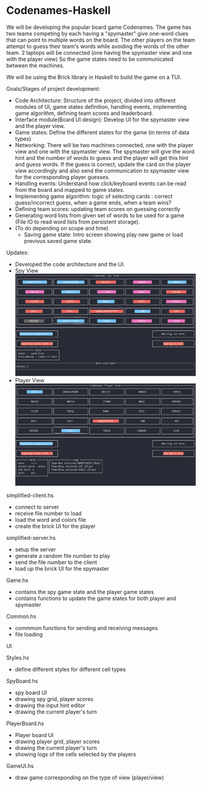 # Codenames-Haskell

We will be developing the popular board game Codenames. The game has two teams competing by each having a "spymaster" give one-word clues that can point to multiple words on the board. The other players on the team attempt to guess their team's words while avoiding the words of the other team.
2 laptops will be connected (one having the spymaster view and one with the player view) So the game states need to be communicated between the machines.

We will be using the Brick library in Haskell to build the game on a TUI. 

Goals/Stages of project development:

- Code Architecture: Structure of the project, divided into different modules of UI, game states definition, handling events, implementing game algorithm, defining team scores and leaderboard.
- Interface module(Board UI design): Develop UI for the spymaster view and the player view. 
- Game states: Define the different states for the game (in terms of data types)
- Networking: There will be two machines connected, one with the player view and one with the spymaster view. The spymaster will give the word hint and the number of words to guess and the player will get this hint and guess words. If the guess is correct, update the card on the player view accordingly and also send the communication to spymaster view for the corresponding player guesses.
- Handling events: Understand how click/keyboard events can be read from the board and mapped to game states.
- Implementing game algorithm: logic of selecting cards : correct guess/incorrect guess, when a game ends, when a team wins?
- Defining team scores: updating team scores on guessing correctly
- Generating word lists from given set of words to be used for a game (File IO to read word lists from persistent storage).
- (To do depending on scope and time)
    - Saving game state: Intro screen showing play new game or load previous saved game state.

Updates:

- Developed the code architecture and the UI.
- Spy View
![Spy View](resources/images/spyview.png?raw=true "Spy View")
- Player View
![Player View](resources/images/playerview.png?raw=true "Player View")

simplified-client.hs 
- connect to server
- receive file number to load
- load the word and colors file
- create the brick UI for the player


simplified-server.hs 
- setup the server
- generate a random file number to play
- send the file number to the client
- load up the brick UI for the spymaster

Game.hs
- contains the spy game state and the player game states
- contains functions to update the game states for both player and spymaster

Common.hs
- commmon functions for sending and receiving messages
- file loading


UI

Styles.hs
- define different styles for different cell types

SpyBoard.hs
- spy board UI
- drawing spy grid, player scores
- drawing the input hint editor
- drawing the current player's turn

PlayerBoard.hs
- Player board UI
- drawing player grid, player scores
- drawing the current player's turn
- showing logs of the cells selected by the players

GameUI.hs
- draw game corresponding on the type of view (player/view)

